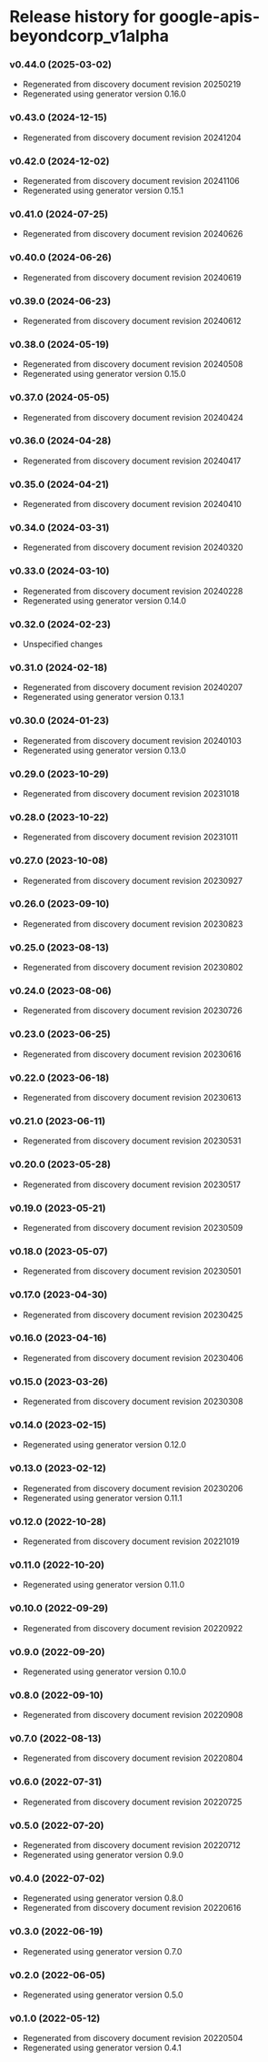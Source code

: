 # Release history for google-apis-beyondcorp_v1alpha

### v0.44.0 (2025-03-02)

* Regenerated from discovery document revision 20250219
* Regenerated using generator version 0.16.0

### v0.43.0 (2024-12-15)

* Regenerated from discovery document revision 20241204

### v0.42.0 (2024-12-02)

* Regenerated from discovery document revision 20241106
* Regenerated using generator version 0.15.1

### v0.41.0 (2024-07-25)

* Regenerated from discovery document revision 20240626

### v0.40.0 (2024-06-26)

* Regenerated from discovery document revision 20240619

### v0.39.0 (2024-06-23)

* Regenerated from discovery document revision 20240612

### v0.38.0 (2024-05-19)

* Regenerated from discovery document revision 20240508
* Regenerated using generator version 0.15.0

### v0.37.0 (2024-05-05)

* Regenerated from discovery document revision 20240424

### v0.36.0 (2024-04-28)

* Regenerated from discovery document revision 20240417

### v0.35.0 (2024-04-21)

* Regenerated from discovery document revision 20240410

### v0.34.0 (2024-03-31)

* Regenerated from discovery document revision 20240320

### v0.33.0 (2024-03-10)

* Regenerated from discovery document revision 20240228
* Regenerated using generator version 0.14.0

### v0.32.0 (2024-02-23)

* Unspecified changes

### v0.31.0 (2024-02-18)

* Regenerated from discovery document revision 20240207
* Regenerated using generator version 0.13.1

### v0.30.0 (2024-01-23)

* Regenerated from discovery document revision 20240103
* Regenerated using generator version 0.13.0

### v0.29.0 (2023-10-29)

* Regenerated from discovery document revision 20231018

### v0.28.0 (2023-10-22)

* Regenerated from discovery document revision 20231011

### v0.27.0 (2023-10-08)

* Regenerated from discovery document revision 20230927

### v0.26.0 (2023-09-10)

* Regenerated from discovery document revision 20230823

### v0.25.0 (2023-08-13)

* Regenerated from discovery document revision 20230802

### v0.24.0 (2023-08-06)

* Regenerated from discovery document revision 20230726

### v0.23.0 (2023-06-25)

* Regenerated from discovery document revision 20230616

### v0.22.0 (2023-06-18)

* Regenerated from discovery document revision 20230613

### v0.21.0 (2023-06-11)

* Regenerated from discovery document revision 20230531

### v0.20.0 (2023-05-28)

* Regenerated from discovery document revision 20230517

### v0.19.0 (2023-05-21)

* Regenerated from discovery document revision 20230509

### v0.18.0 (2023-05-07)

* Regenerated from discovery document revision 20230501

### v0.17.0 (2023-04-30)

* Regenerated from discovery document revision 20230425

### v0.16.0 (2023-04-16)

* Regenerated from discovery document revision 20230406

### v0.15.0 (2023-03-26)

* Regenerated from discovery document revision 20230308

### v0.14.0 (2023-02-15)

* Regenerated using generator version 0.12.0

### v0.13.0 (2023-02-12)

* Regenerated from discovery document revision 20230206
* Regenerated using generator version 0.11.1

### v0.12.0 (2022-10-28)

* Regenerated from discovery document revision 20221019

### v0.11.0 (2022-10-20)

* Regenerated using generator version 0.11.0

### v0.10.0 (2022-09-29)

* Regenerated from discovery document revision 20220922

### v0.9.0 (2022-09-20)

* Regenerated using generator version 0.10.0

### v0.8.0 (2022-09-10)

* Regenerated from discovery document revision 20220908

### v0.7.0 (2022-08-13)

* Regenerated from discovery document revision 20220804

### v0.6.0 (2022-07-31)

* Regenerated from discovery document revision 20220725

### v0.5.0 (2022-07-20)

* Regenerated from discovery document revision 20220712
* Regenerated using generator version 0.9.0

### v0.4.0 (2022-07-02)

* Regenerated using generator version 0.8.0
* Regenerated from discovery document revision 20220616

### v0.3.0 (2022-06-19)

* Regenerated using generator version 0.7.0

### v0.2.0 (2022-06-05)

* Regenerated using generator version 0.5.0

### v0.1.0 (2022-05-12)

* Regenerated from discovery document revision 20220504
* Regenerated using generator version 0.4.1

